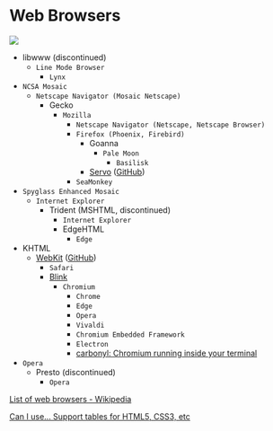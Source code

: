 # Web Browsers
![](https://upload.wikimedia.org/wikipedia/commons/7/74/Timeline_of_web_browsers.svg)

- libwww (discontinued)
  - `Line Mode Browser`
    - `Lynx`
- `NCSA Mosaic`
  - `Netscape Navigator (Mosaic Netscape)`
    - Gecko
      - `Mozilla`
        - `Netscape Navigator (Netscape, Netscape Browser)`
        - `Firefox (Phoenix, Firebird)`
          - Goanna
            - `Pale Moon`
              - `Basilisk`
          - [Servo](https://servo.org/) ([GitHub](https://github.com/servo/servo))
        - `SeaMonkey`
- `Spyglass Enhanced Mosaic`
  - `Internet Explorer`
    - Trident (MSHTML, discontinued)
      - `Internet Explorer`
      - EdgeHTML
        - `Edge`
- KHTML
  - [WebKit](https://webkit.org/) ([GitHub](https://github.com/WebKit/WebKit))
    - `Safari`
    - [Blink](https://www.chromium.org/blink/)
      - `Chromium`
        - `Chrome`
        - `Edge`
        - `Opera`
        - `Vivaldi`
        - `Chromium Embedded Framework`
        - `Electron`
        - [carbonyl: Chromium running inside your terminal](https://github.com/fathyb/carbonyl)
- `Opera`
  - Presto (discontinued)
    - `Opera`

[List of web browsers - Wikipedia](https://en.wikipedia.org/wiki/List_of_web_browsers)

[Can I use... Support tables for HTML5, CSS3, etc](https://caniuse.com/)